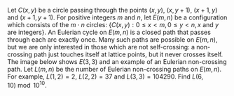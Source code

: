 Let $C(x, y)$ be a circle passing through the points $(x, y)$, $(x, y + 1)$, $(x + 1, y)$ and $(x + 1, y + 1)$.
For positive integers $m$ and $n$, let $E(m, n)$ be a configuration which consists of the $m \cdot n$ circles:
$\{ C(x, y): 0 \le x \lt m, 0 \le y \lt n, x \text{ and } y \text{ are integers} \}$.
An Eulerian cycle on $E(m, n)$ is a closed path that passes through each arc exactly once.
Many such paths are possible on $E(m, n)$, but we are only interested in those which are not self-crossing: a non-crossing path just touches itself at lattice points, but it never crosses itself.
The image below shows $E(3,3)$ and an example of an Eulerian non-crossing path.
Let $L(m, n)$ be the number of Eulerian non-crossing paths on $E(m, n)$.
For example, $L(1,2) = 2$, $L(2,2) = 37$ and $L(3,3) = 104290$.
Find $L(6,10) \bmod 10^{10}$.